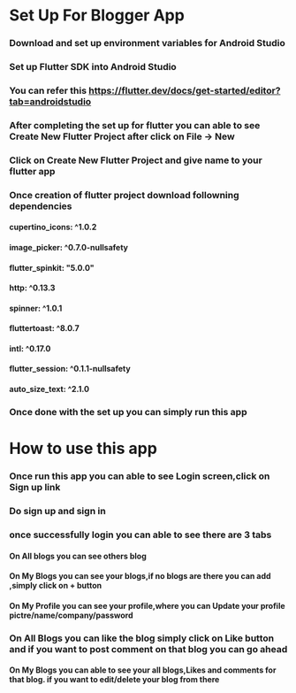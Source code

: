 # Set Up For Blogger App

### Download and set up environment variables for Android Studio
### Set up Flutter SDK into Android Studio
### You can refer this https://flutter.dev/docs/get-started/editor?tab=androidstudio
### After completing the set up for flutter you can able to see Create New Flutter Project after click on File -> New
### Click on Create New Flutter Project and give name to your flutter app
### Once creation of flutter project download followning dependencies
#### cupertino_icons: ^1.0.2
#### image_picker: ^0.7.0-nullsafety
#### flutter_spinkit: "5.0.0"
#### http: ^0.13.3
#### spinner: ^1.0.1
#### fluttertoast: ^8.0.7
#### intl: ^0.17.0
#### flutter_session: ^0.1.1-nullsafety
#### auto_size_text: ^2.1.0 

### Once done with the set up you can simply run this app

# How to use this app

### Once run this app you can able to see Login screen,click on Sign up link
### Do sign up and sign in
### once successfully login you can able to see there are 3 tabs 
#### On All blogs you can see others blog
#### On My Blogs you can see your blogs,if no blogs are there you can add ,simply click on + button
#### On My Profile you can see your profile,where you can Update your profile pictre/name/company/password
### On All Blogs you can like the blog simply click on Like button and if you want to post comment on that blog you can go ahead
#### On My Blogs you can able to see your all blogs,Likes and comments for that blog. if you want to edit/delete your blog from there
